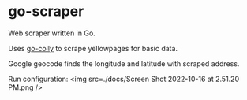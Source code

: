 # go-scraper

Web scraper written in Go.

Uses [go-colly](https://github.com/gocolly/colly) to scrape yellowpages for basic data.

Google geocode finds the longitude and latitude with scraped address. 

Run configuration:
<img src=./docs/Screen Shot 2022-10-16 at 2.51.20 PM.png />
